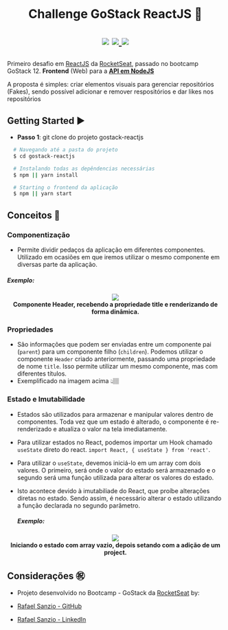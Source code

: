 <h1 align="center">
  Challenge GoStack ReactJS 🚀
  <p align="center">
  <img src="https://img.shields.io/badge/tech-front--end-green" />

  <a href="https://reactjs.org/">
    <img src="https://img.shields.io/badge/framework-reactjs-blue" />
  </a>

  <a href="https://github.com/Rocketseat">
    <img src="https://img.shields.io/badge/source-rocketseat-blueviolet" />
  </a>
  </p>
</h1>

Primeiro desafio em [ReactJS](https://pt-br.reactjs.org/ "ReactJS") da [RocketSeat](https://rocketseat.com.br/ "RocketSeat"), passado no bootcamp GoStack 12.
**Frontend** (Web) para a **[API em NodeJS](https://github.com/rafaelsanzio/gostack-nodejs "API em NodeJS")**

A proposta é simples: criar elementos visuais para gerenciar repositórios (Fakes), sendo possível adicionar e remover respositórios e dar likes nos repositórios

## Getting Started ▶️
- **Passo 1**: git clone do projeto gostack-reactjs
```bash
  # Navegando até a pasta do projeto
  $ cd gostack-reactjs

  # Instalando todas as depêndencias necessárias
  $ npm || yarn install

  # Starting o frontend da aplicação
  $ npm || yarn start
```

## Conceitos 📕

### Componentização
 - Permite dividir pedaços da aplicação em diferentes componentes. Utilizado em ocasiões em que iremos utilizar o mesmo componente em diversas parte da aplicação.
 
  ##### Exemplo:
 <p align="center">
 	<img src="https://user-images.githubusercontent.com/18368947/85233441-8d1ebb80-b3dc-11ea-9748-fbf68036a12d.png" />
  </br>
	<strong>Componente Header, recebendo a propriedade title e renderizando de forma dinâmica.</strong>
 </p>
 

### Propriedades

- São informações que podem ser enviadas entre um componente pai (`parent`) para um componente filho (`children`). Podemos utilizar o componente `Header` criado anteriormente, passando uma propriedade de nome `title`. Isso permite utilizar um mesmo componente, mas com diferentes títulos.
- Exemplificado na imagem acima 👆🏽

### Estado e Imutabilidade

- Estados são utilizados para armazenar e manipular valores dentro de componentes. Toda vez que um estado é alterado, o componente é re-renderizado e atualiza o valor na tela imediatamente.
- Para utilizar estados no React, podemos importar um Hook chamado `useState` direto do react. `import React, { useState } from 'react'`.
- Para utilizar o `useState`, devemos iniciá-lo em um array com dois valores. O primeiro, será onde o valor do estado será armazenado e o segundo será uma função utilizada para alterar os valores do estado.
- Isto acontece devido à imutabiliade do React, que proíbe alterações diretas no estado. Sendo assim, é necessário alterar o estado utilizando a função declarada no segundo parâmetro.

  ##### Exemplo:
 <p align="center">
 	<img src="https://user-images.githubusercontent.com/18368947/85233633-2f8b6e80-b3de-11ea-80c3-f9c5d95acf9b.png" />
  </br>
  <strong>Iniciando o estado com array vazio, depois setando com a adição de um project.</strong>
 </p>
  

## Considerações :congratulations:
- Projeto desenvolvido no Bootcamp - GoStack da [RocketSeat](https://rocketseat.com.br/ "RocketSeat")  by:

- <i class="fa fa-github" aria-hidden="true"></i> [Rafael Sanzio - GitHub](https://github.com/rafaelsanzio "Rafael Sanzio")
- <i class="fa fa-linkedin" aria-hidden="true"></i> [Rafael Sanzio - LinkedIn](https://www.linkedin.com/in/rafael-sanzio-012778143/ "Rafael Sanzio")
